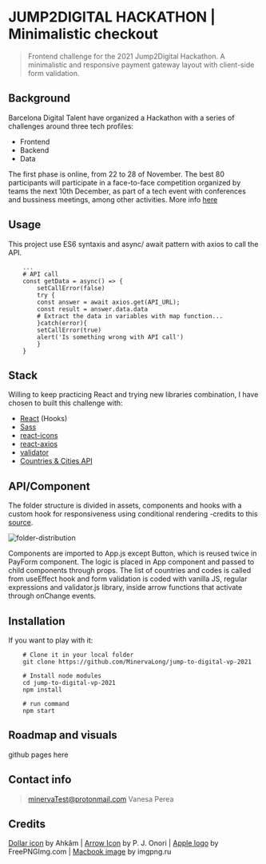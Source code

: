 # JUMP2DIGITAL HACKATHON | Minimalistic checkout

> Frontend challenge for the 2021 Jump2Digital Hackathon. A minimalistic and responsive payment gateway layout with client-side form validation.
## Background

Barcelona Digital Talent have organized a Hackathon with a series of challenges around three tech profiles:

* Frontend
* Backend
* Data

The first phase is online, from 22 to 28 of November. The best 80 participants will participate in a face-to-face competition organized by teams the next 10th December, as part of a tech event with conferences and bussiness meetings, among other activities. More info [here](https://barcelonadigitaltalent.com/jump2digital/)

## Usage

This project use ES6 syntaxis and async/ await pattern with axios to call the API.

```shell
    ...
    # API call
    const getData = async() => {
        setCallError(false)
        try {
        const answer = await axios.get(API_URL);
        const result = answer.data.data
        # Extract the data in variables with map function...
        }catch(error){
        setCallError(true)
        alert('Is something wrong with API call')
        }
    }   
```   

## Stack 

Willing to keep practicing React and trying new libraries combination, I have chosen to built this challenge with:

* [React](https://reactjs.org/) (Hooks)
* [Sass](https://sass-lang.com/)
* [react-icons](https://react-icons.github.io/react-icons/)
* [react-axios](https://www.npmjs.com/package/react-axios)
* [validator](https://github.com/validatorjs/validator.js)
* [Countries & Cities API](shorturl.at/iqM07)

## API/Component

The folder structure is divided in assets, components and hooks with a custom hook for responsiveness using conditional rendering -credits to this [source](https://blog.logrocket.com/developing-responsive-layouts-with-react-hooks/).

![folder-distribution](https://user-images.githubusercontent.com/54006453/143768852-0b88307f-b37b-4749-ae5c-4111d89d0388.png)

Components are imported to App.js except Button, which is reused twice in PayForm component. 
The logic is placed in App component and passed to child components through props. 
The list of countries and codes is called from useEffect hook and form validation is coded with vanilla JS, regular expressions and validator.js library, inside arrow functions that activate through onChange events.

## Installation

If you want to play with it:

```shell
    # Clone it in your local folder
    git clone https://github.com/MinervaLong/jump-to-digital-vp-2021

    # Install node modules
    cd jump-to-digital-vp-2021
    npm install
```

```shell
    # run command
    npm start
```
## Roadmap and visuals

github pages here
## Contact info

> minervaTest@protonmail.com Vanesa Perea

## Credits

[Dollar icon](https://www.freeiconspng.com/img/3541) by Ahkâm | 
[Arrow Icon](https://www.iconspedia.com/icon/arrow-left-vector-icon-44399.html) by P. J. Onori | 
[Apple logo](https://www.freepngimg.com/icon/58796-logo-information-apple-icon-free-hd-image) by FreePNGImg.com |
[Macbook image](https://imgpng.ru/download/48852) by imgpng.ru
